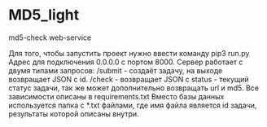 # MD5_light
md5-check web-service

Для того, чтобы запустить проект нужно ввести команду
pip3 run.py
Адрес для подключения 0.0.0.0 с портом 8000. Сервер работает с двумя типами запросов:
/submit - создаёт задачу, на выходе возвращает JSON с id.
/check - возвращает JSON c status - текущий статус задачи, так же может дополнительно возвращать url и md5.
Все зависимости описаны в requirements.txt
Вместо базы данных используется папка с *.txt файлами, где имя файла является id задачи, результаты которой описаны внутри.
